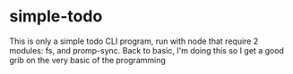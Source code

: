 # simple-todo
This is only a simple todo CLI program, run with node that require 2 modules: fs, and promp-sync. Back to basic, I'm doing this so I get a good grib on the very basic of the programming
